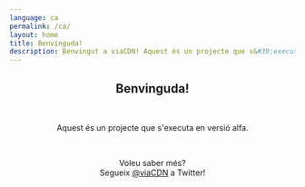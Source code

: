 ```yaml
---
language: ca
permalink: /ca/
layout: home
title: Benvinguda!
description: Benvingut a viaCDN! Aquest és un projecte que s&#39;executa en versió alfa. Voleu saber més?
---
```


<center>
<h2>Benvinguda!</h2>
<br/>

<p>
Aquest és un projecte que s&#39;executa en versió alfa.
</p>

<br/>

<p>
Voleu saber més?
<br/>
Segueix <a href="https://twitter.com/viaCDN" target="_blank" rel="noopener">@viaCDN</a> a Twitter!
</p>

<br/>
</center>
